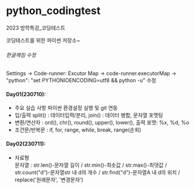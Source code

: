 # python_codingtest

2023 방학특강\_코딩테스트

코딩테스트를 위한 파이썬 저장소~

###### 한글깨짐 수정

Settings -> Code-runner: Excutor Map -> code-runner.executorMap -> "python": "set PYTHONIOENCODING=utf8 && python -u" 수정

#### Day01(230710):

- 주요 실습 사항 파이썬 환경설정 실행 및 git 연동
- 입/출력 split() : 데이터입력/분리, join() : 데이터 병합, 문자열 포맷팅
- 변환/연산자 : ord(), chr(), round(), upper(), lower(), 출력 포맷: %x, %d, %o
- 조건문/반복문 : if, for, range, while, break, range(순회)

#### Day02(230711):

- 자료형  
   문자열 : str.len()-문자열 길이 / str.min()-최솟값 / str.max()-최댓값 / str.count("d")-문자열str 내 d의 개수 / str.find("d")-문자열A 내 d의 위치 / replace('원래문자', '변경문자')
